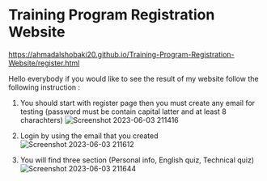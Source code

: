 # Training Program Registration Website

https://ahmadalshobaki20.github.io/Training-Program-Registration-Website/register.html

Hello everybody if you would like to see the result of my website follow the following instruction :

1. You should start with register page then you must create any email for testing  (password must be contain capital latter and at least 8 charachters)
![Screenshot 2023-06-03 211416](https://github.com/AhmadAlshobaki20/Training-Program-Registration-Website/assets/127348872/8b247860-8985-47ed-a09e-6f8d3891993b)

2. Login by using the email that you created
![Screenshot 2023-06-03 211612](https://github.com/AhmadAlshobaki20/Training-Program-Registration-Website/assets/127348872/2b18159c-dfbd-49ae-a60d-840bee04fbae)

3. You will find three section (Personal info, English quiz, Technical quiz) 
![Screenshot 2023-06-03 211644](https://github.com/AhmadAlshobaki20/Training-Program-Registration-Website/assets/127348872/4f136425-6fc2-4248-90a5-29e0284cd032)


